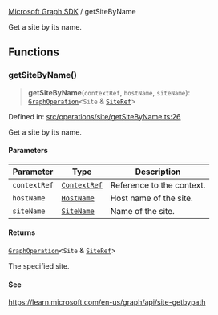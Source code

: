[Microsoft Graph SDK](README.md) / getSiteByName

Get a site by its name.

## Functions

### getSiteByName()

> **getSiteByName**(`contextRef`, `hostName`, `siteName`): [`GraphOperation`](GraphOperation.md#graphoperation)\<`Site` & [`SiteRef`](SiteRef.md#siteref)\>

Defined in: [src/operations/site/getSiteByName.ts:26](https://github.com/Future-Secure-AI/microsoft-graph/blob/main/src/operations/site/getSiteByName.ts#L26)

Get a site by its name.

#### Parameters

| Parameter | Type | Description |
| ------ | ------ | ------ |
| `contextRef` | [`ContextRef`](ContextRef.md#contextref) | Reference to the context. |
| `hostName` | [`HostName`](HostName.md#hostname) | Host name of the site. |
| `siteName` | [`SiteName`](SiteName.md#sitename) | Name of the site. |

#### Returns

[`GraphOperation`](GraphOperation.md#graphoperation)\<`Site` & [`SiteRef`](SiteRef.md#siteref)\>

The specified site.

#### See

https://learn.microsoft.com/en-us/graph/api/site-getbypath
